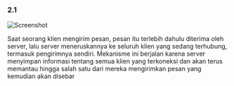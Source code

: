 ### 2.1

![Screenshot](/public/2.1.png)

Saat seorang klien mengirim pesan, pesan itu terlebih dahulu diterima oleh server, lalu server meneruskannya ke seluruh klien yang sedang terhubung, termasuk pengirimnya sendiri. Mekanisme ini berjalan karena server menyimpan informasi tentang semua klien yang terkoneksi dan akan terus memantau hingga salah satu dari mereka mengirimkan pesan yang kemudian akan disebar